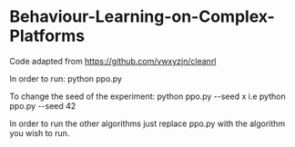 # Behaviour-Learning-on-Complex-Platforms
Code adapted from https://github.com/vwxyzjn/cleanrl

In order to run:
python ppo.py 

To change the seed of the experiment:
python ppo.py --seed x 
i.e python ppo.py --seed 42 


In order to run the other algorithms just replace ppo.py with the algorithm you wish to run.
